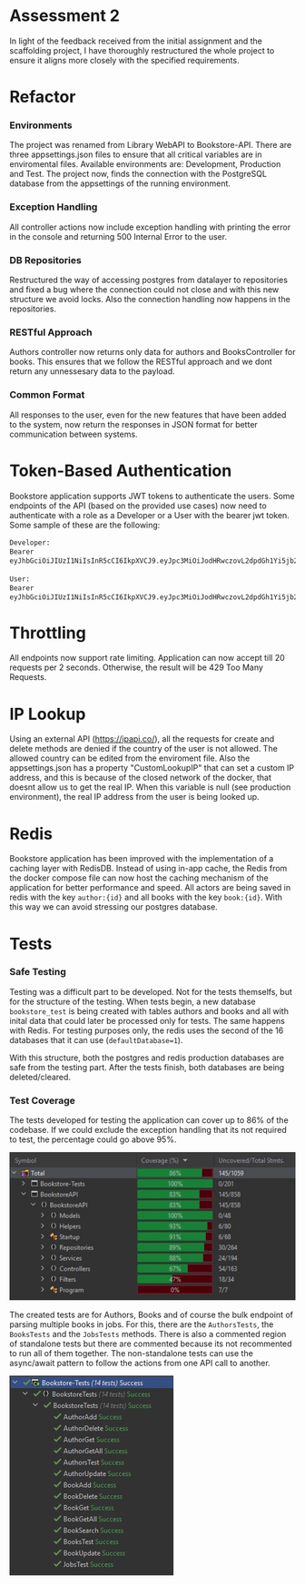 # Assessment 2
In light of the feedback received from the initial assignment and the scaffolding project, I have thoroughly restructured the whole project to ensure it aligns more closely with the specified requirements.

# Refactor

### Environments
The project was renamed from Library WebAPI to Bookstore-API. There are three appsettings.json files to ensure that all critical variables are in enviromental files. Available environments are: Development, Production and Test. The project now, finds the connection with the PostgreSQL database from the appsettings of the running environment. 

### Exception Handling
All controller actions now include exception handling with printing the error in the console and returning 500 Internal Error to the user.

### DB Repositories
Restructured the way of accessing postgres from datalayer to repositories and fixed a bug where the connection could not close and with this new structure we avoid locks. Also the connection handling now happens in the repositories. 

### RESTful Approach
Authors controller now returns only data for authors and BooksController for books. This ensures that we follow the RESTful approach and we dont return any unnessesary data to the payload.

### Common Format
All responses to the user, even for the new features that have been added to the system, now return the responses in JSON format for better communication between systems.

# Token-Based Authentication
Bookstore application supports JWT tokens to authenticate the users. Some endpoints of the API (based on the provided use cases) now need to authenticate with a role as a Developer or a User with the bearer jwt token. Some sample of these are the following:
```
Developer:
Bearer eyJhbGciOiJIUzI1NiIsInR5cCI6IkpXVCJ9.eyJpc3MiOiJodHRwczovL2dpdGh1Yi5jb20vYWxleHBvdXJuYXJhcyIsImF1ZCI6ImJvb2tzdG9yZSIsInJvbGVzIjoiRGV2ZWxvcGVyIiwibmFtZSI6IlRha2lzIEdvbmlhcyIsImV4cCI6MjYwNzk5MDQwMH0.fgQfeFyVTDLcUeWZ4hqYhKV75TtK7Hqd6dVOLtfQGZI

User:
Bearer eyJhbGciOiJIUzI1NiIsInR5cCI6IkpXVCJ9.eyJpc3MiOiJodHRwczovL2dpdGh1Yi5jb20vYWxleHBvdXJuYXJhcyIsImF1ZCI6ImJvb2tzdG9yZSIsInJvbGVzIjoiVXNlciIsIm5hbWUiOiJUYWtpcyBHb25pYXMiLCJleHAiOjI2MDc5OTA0MDB9.bQhq_WYmn4zfay4BgKarp023OymzI2PvWqBIyvxb5Nw
```

# Throttling
All endpoints now support rate limiting. Application can now accept till 20 requests per 2 seconds. Otherwise, the result will be 429 Too Many Requests.

# IP Lookup
Using an external API (https://ipapi.co/), all the requests for create and delete methods are denied if the country of the user is not allowed. The allowed country can be edited from the enviroment file. Also the appsettings.json has a property "CustomLookupIP" that can set a custom IP address, and this is because of the closed network of the docker, that doesnt allow us to get the real IP. When this variable is null (see production environment), the real IP address from the user is being looked up.

# Redis
Bookstore application has been improved with the implementation of a caching layer with RedisDB. Instead of using in-app cache, the Redis from the docker compose file can now host the caching mechanism of the application for better performance and speed. All actors are being saved in redis with the key `author:{id}` and all books with the key `book:{id}`. With this way we can avoid stressing our postgres database.

# Tests

### Safe Testing
Testing was a difficult part to be developed. Not for the tests themselfs, but for the structure of the testing. When tests begin, a new database `bookstore_test` is being created with tables authors and books and all with inital data that could later be processed only for tests. The same happens with Redis. For testing purposes only, the redis uses the second of the 16 databases that it can use (`defaultDatabase=1`).

With this structure, both the postgres and redis production databases are safe from the testing part. After the tests finish, both databases are being deleted/cleared.

### Test Coverage
The tests developed for testing the application can cover up to 86% of the codebase. If we could exclude the exception handling that its not required to test, the percentage could go above 95%.

![Test Coverage Percentage](img/tests_coverage.jpg)

The created tests are for Authors, Books and of course the bulk endpoint of parsing multiple books in jobs. For this, there are the `AuthorsTests`, the `BooksTests` and the `JobsTests` methods. There is also a commented region of standalone tests but there are commented because its not recommented to run all of them together. The non-standalone tests can use the async/await pattern to follow the actions from one API call to another.

![Standalone Tests](img/standalone_tests.jpg)